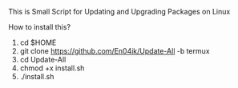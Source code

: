 This is Small Script for Updating and Upgrading Packages on Linux

How to install this?
1. cd $HOME 
2. git clone https://github.com/En04ik/Update-All -b termux
3. cd Update-All
4. chmod +x install.sh
5. ./install.sh

